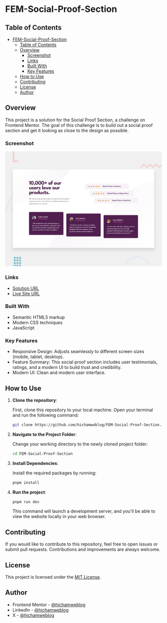# FEM-Social-Proof-Section

## Table of Contents

- [FEM-Social-Proof-Section](#fem-social-proof-section)
	- [Table of Contents](#table-of-contents)
	- [Overview](#overview)
		- [Screenshot](#screenshot)
		- [Links](#links)
		- [Built With](#built-with)
		- [Key Features](#key-features)
	- [How to Use](#how-to-use)
	- [Contributing](#contributing)
	- [License](#license)
	- [Author](#author)

## Overview

This project is a solution for the Social Proof Section, a challenge on Frontend Mentor. The goal of this challenge is to build out a social proof section and get it looking as close to the design as possible.

### Screenshot

![Screenshot](./src/images/desktop-preview.jpg)

### Links

- [Solution URL](https://www.frontendmentor.io/solutions/responsive-social-proof-section-html-css-lRcRpX82m5)
- [Live Site URL](https://dz-social-proof-section.netlify.app/)

### Built With

- Semantic HTML5 markup
- Modern CSS techniques
- JavaScript

### Key Features

- Responsive Design: Adjusts seamlessly to different screen sizes (mobile, tablet, desktop).
- Feature Summary: This social proof section includes user testimonials, ratings, and a modern UI to build trust and credibility.
- Modern UI: Clean and modern user interface.

## How to Use

1. **Clone the repository**:

   First, clone this repository to your local machine. Open your terminal and run the following command:

   ```bash
   git clone https://github.com/hichamweblog/FEM-Social-Proof-Section.git
   ```

2. **Navigate to the Project Folder**:

   Change your working directory to the newly cloned project folder:

   ```bash
   cd FEM-Social-Proof-Section
   ```

3. **Install Dependencies**:

   Install the required packages by running:

   ```bash
   pnpm install
   ```

4. **Run the project**:

   ```bash
   pnpm run dev
   ```

   This command will launch a development server, and you'll be able to view the website locally in your web browser.

## Contributing

If you would like to contribute to this repository, feel free to open issues or submit pull requests. Contributions and improvements are always welcome.

## License

This project is licensed under the [MIT License](./LICENSE).

## Author

- Frontend Mentor - [@hichamweblog](https://www.frontendmentor.io/profile/hichamweblog)
- LinkedIn - [@hichamweblog](https://linkedin.com/in/hichamweblog)
- X - [@hichamweblog](https://x.com/hichamweblog)
